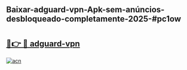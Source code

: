 ## Baixar-adguard-vpn-Apk-sem-anúncios-desbloqueado-completamente-2025-#pc1ow

# <h2><a href="https://ainizakaria.my?title=adguard-vpn&ref=20M">🔗👉 🔴 adguard-vpn</a></h2>

[![acn](https://github.com/user-attachments/assets/0f9c940e-d8b0-45ae-aac7-cd30a18b3e1c)](https://ainizakaria.my?title=adguard-vpn&ref=20M)


